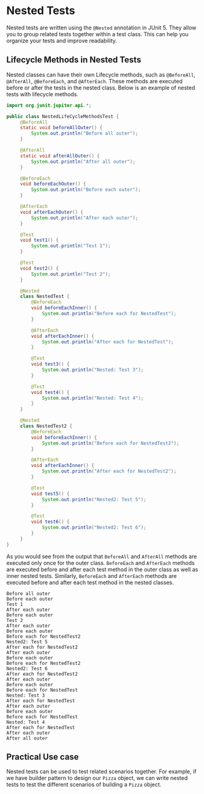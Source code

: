 # Nested Tests

Nested tests are written using the `@Nested` annotation in JUnit 5. They allow you to group related tests together within a test class. This can help you organize your tests and improve readability.

## Lifecycle Methods in Nested Tests

Nested classes can have their own Lifecycle methods, such as `@BeforeAll`, `@AfterAll`, `@BeforeEach`, and 
`@AfterEach`. These methods are executed before or after the tests in the nested class. Below is an example of nested tests with lifecycle methods.

```java
import org.junit.jupiter.api.*;

public class NestedLifeCycleMethodsTest {
     @BeforeAll
     static void beforeAllOuter() {
         System.out.println("Before all outer");
     }

     @AfterAll
     static void afterAllOuter() {
         System.out.println("After all outer");
     }

     @BeforeEach
     void beforeEachOuter() {
         System.out.println("Before each outer");
     }

     @AfterEach
     void afterEachOuter() {
         System.out.println("After each outer");
     }

     @Test
     void test1() {
         System.out.println("Test 1");
     }

     @Test
     void test2() {
         System.out.println("Test 2");
     }

     @Nested
     class NestedTest {
         @BeforeEach
         void beforeEachInner() {
             System.out.println("Before each for NestedTest");
         }

         @AfterEach
         void afterEachInner() {
             System.out.println("After each for NestedTest");
         }

         @Test
         void test3() {
             System.out.println("Nested: Test 3");
         }

         @Test
         void test4() {
             System.out.println("Nested: Test 4");
         }
     }

     @Nested
     class NestedTest2 {
         @BeforeEach
         void beforeEachInner() {
             System.out.println("Before each for NestedTest2");
         }

         @AfterEach
         void afterEachInner() {
             System.out.println("After each for NestedTest2");
         }

         @Test
         void test5() {
             System.out.println("Nested2: Test 5");
         }

         @Test
         void test6() {
             System.out.println("Nested2: Test 6");
         }
     }
}
```

As you would see from the output that `BeforeAll` and `AfterAll` methods are executed only once for the outer class. 
`BeforeEach` and `AfterEach` methods are executed before and after each test method in the outer class as well as 
inner nested tests. Similarly, `BeforeEach` and `AfterEach` methods are executed before and after each test method in 
the 
nested classes.

```output
Before all outer
Before each outer
Test 1
After each outer
Before each outer
Test 2
After each outer
Before each outer
Before each for NestedTest2
Nested2: Test 5
After each for NestedTest2
After each outer
Before each outer
Before each for NestedTest2
Nested2: Test 6
After each for NestedTest2
After each outer
Before each outer
Before each for NestedTest
Nested: Test 3
After each for NestedTest
After each outer
Before each outer
Before each for NestedTest
Nested: Test 4
After each for NestedTest
After each outer
After all outer
```

## Practical Use case

Nested tests can be used to test related scenarios together. For example, if we have builder pattern to design our 
`Pizza` object, we can write nested tests to test the different scenarios of building a `Pizza` object.

```java